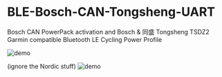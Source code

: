 # BLE-Bosch-CAN-Tongsheng-UART
Bosch CAN PowerPack activation and Bosch &amp; 同盛 Tongsheng TSDZ2 Garmin compatible Bluetooth LE Cycling Power Profile

![demo](https://cdn.discordapp.com/attachments/685285058176876575/999082098386288780/unknown.png)

(ignore the Nordic stuff)
![demo](https://cdn.discordapp.com/attachments/840291519712854067/995716127818793060/IMG_20220710_173914_edit_603179031364209.jpg)

